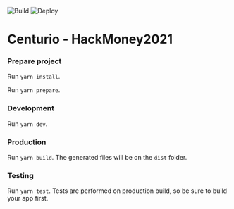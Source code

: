 ![Build](https://github.com/CenturioHackMoney21/centurio-front/workflows/Build/badge.svg)
![Deploy](https://github.com/CenturioHackMoney21/centurio-front/workflows/Deploy/badge.svg)

# Centurio - HackMoney2021

### Prepare project

Run `yarn install`.

Run `yarn prepare`.

### Development

Run `yarn dev`.

### Production

Run `yarn build`. The generated files will be on the `dist` folder.

### Testing

Run `yarn test`. Tests are performed on production build, so be sure to build your app first.
